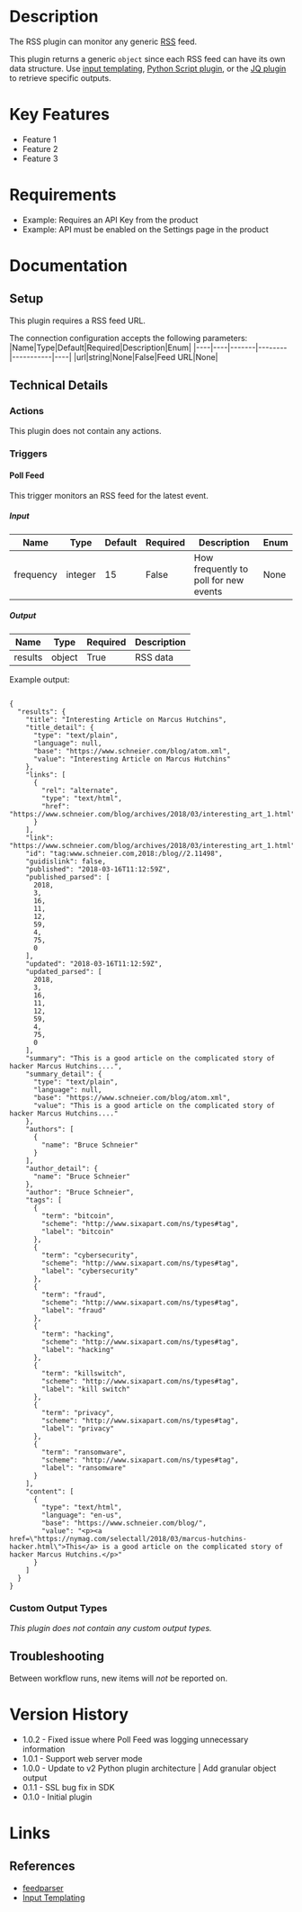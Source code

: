 # Description

The RSS plugin can monitor any generic [RSS](https://en.wikipedia.org/wiki/RSS) feed.

This plugin returns a generic `object` since each RSS feed can have its own data structure.
Use [input templating](https://docs.komand.com/docs/input-templating), [Python Script plugin](https://docs.komand.com/docs/python-script-plugin), or the [JQ plugin](https://market.komand.com/plugins/komand/jq/0.1.3) to retrieve specific outputs.

# Key Features

* Feature 1
* Feature 2
* Feature 3

# Requirements

* Example: Requires an API Key from the product
* Example: API must be enabled on the Settings page in the product

# Documentation

## Setup

This plugin requires a RSS feed URL.

The connection configuration accepts the following parameters:
|Name|Type|Default|Required|Description|Enum|
|----|----|-------|--------|-----------|----|
|url|string|None|False|Feed URL|None|

## Technical Details

### Actions

This plugin does not contain any actions.

### Triggers

#### Poll Feed

This trigger monitors an RSS feed for the latest event.

##### Input

|Name|Type|Default|Required|Description|Enum|
|----|----|-------|--------|-----------|----|
|frequency|integer|15|False|How frequently to poll for new events|None|

##### Output

|Name|Type|Required|Description|
|----|----|--------|-----------|
|results|object|True|RSS data|

Example output:

```

{
  "results": {
    "title": "Interesting Article on Marcus Hutchins",
    "title_detail": {
      "type": "text/plain",
      "language": null,
      "base": "https://www.schneier.com/blog/atom.xml",
      "value": "Interesting Article on Marcus Hutchins"
    },
    "links": [
      {
        "rel": "alternate",
        "type": "text/html",
        "href": "https://www.schneier.com/blog/archives/2018/03/interesting_art_1.html"
      }
    ],
    "link": "https://www.schneier.com/blog/archives/2018/03/interesting_art_1.html",
    "id": "tag:www.schneier.com,2018:/blog//2.11498",
    "guidislink": false,
    "published": "2018-03-16T11:12:59Z",
    "published_parsed": [
      2018,
      3,
      16,
      11,
      12,
      59,
      4,
      75,
      0
    ],
    "updated": "2018-03-16T11:12:59Z",
    "updated_parsed": [
      2018,
      3,
      16,
      11,
      12,
      59,
      4,
      75,
      0
    ],
    "summary": "This is a good article on the complicated story of hacker Marcus Hutchins....",
    "summary_detail": {
      "type": "text/plain",
      "language": null,
      "base": "https://www.schneier.com/blog/atom.xml",
      "value": "This is a good article on the complicated story of hacker Marcus Hutchins...."
    },
    "authors": [
      {
        "name": "Bruce Schneier"
      }
    ],
    "author_detail": {
      "name": "Bruce Schneier"
    },
    "author": "Bruce Schneier",
    "tags": [
      {
        "term": "bitcoin",
        "scheme": "http://www.sixapart.com/ns/types#tag",
        "label": "bitcoin"
      },
      {
        "term": "cybersecurity",
        "scheme": "http://www.sixapart.com/ns/types#tag",
        "label": "cybersecurity"
      },
      {
        "term": "fraud",
        "scheme": "http://www.sixapart.com/ns/types#tag",
        "label": "fraud"
      },
      {
        "term": "hacking",
        "scheme": "http://www.sixapart.com/ns/types#tag",
        "label": "hacking"
      },
      {
        "term": "killswitch",
        "scheme": "http://www.sixapart.com/ns/types#tag",
        "label": "kill switch"
      },
      {
        "term": "privacy",
        "scheme": "http://www.sixapart.com/ns/types#tag",
        "label": "privacy"
      },
      {
        "term": "ransomware",
        "scheme": "http://www.sixapart.com/ns/types#tag",
        "label": "ransomware"
      }
    ],
    "content": [
      {
        "type": "text/html",
        "language": "en-us",
        "base": "https://www.schneier.com/blog/",
        "value": "<p><a href=\"https://nymag.com/selectall/2018/03/marcus-hutchins-hacker.html\">This</a> is a good article on the complicated story of hacker Marcus Hutchins.</p>"
      }
    ]
  }
}

```

### Custom Output Types

_This plugin does not contain any custom output types._

## Troubleshooting

Between workflow runs, new items will *not* be reported on.

# Version History

* 1.0.2 - Fixed issue where Poll Feed was logging unnecessary information
* 1.0.1 - Support web server mode
* 1.0.0 - Update to v2 Python plugin architecture | Add granular object output
* 0.1.1 - SSL bug fix in SDK
* 0.1.0 - Initial plugin

# Links

## References

* [feedparser](https://github.com/kurtmckee/feedparser)
* [Input Templating](https://docs.komand.com/docs/input-templating)

